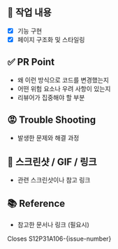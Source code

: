 ## 💜 작업 내용
- [x] 기능 구현
- [x] 페이지 구조화 및 스타일링

## ✅ PR Point
- 왜 이런 방식으로 코드를 변경했는지
- 어떤 위험 요소나 우려 사항이 있는지
- 리뷰어가 집중해야 할 부분

## 😡 Trouble Shooting
- 발생한 문제와 해결 과정

## 👀 스크린샷 / GIF / 링크
- 관련 스크린샷이나 참고 링크

## 📚 Reference
- 참고한 문서나 링크 (필요시)

Closes S12P31A106-{issue-number}